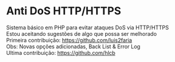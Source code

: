 Anti DoS HTTP/HTTPS
===================

Sistema básico em PHP para evitar ataques DoS via HTTP/HTTPS<br />
Estou aceitando sugestões de algo que possa ser melhorado<br />
Primeira contribuição: https://github.com/luis2faria<br />
Obs: Novas opções adicionadas, Back List & Error Log<br />
Ultima contribuição: https://github.com/hlcb
